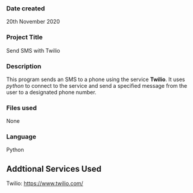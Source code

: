 ### Date created
20th November 2020

### Project Title
Send SMS with Twilio

### Description
This program sends an SMS to a phone using the service **Twilio**. It uses
 _python_ to connect to the service and send a specified message from the user
 to a designated phone number.

### Files used
None

### Language
Python

## Addtional Services Used
Twilio: https://www.twilio.com/
